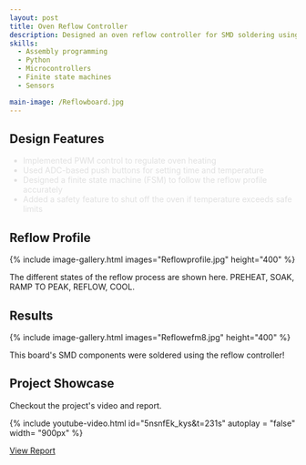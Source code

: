 ```yaml
---
layout: post
title: Oven Reflow Controller
description: Designed an oven reflow controller for SMD soldering using the N7E003 micrcontroller system and A51 assembly language. The project uses a thermocouple for temperature measurement, LCD and push buttons for user input, and plots the live temperature strip chart using python. This was a team project consisting of 6 team members. 
skills: 
  - Assembly programming
  - Python
  - Microcontrollers
  - Finite state machines
  - Sensors

main-image: /Reflowboard.jpg
---
```


## Design Features 
<ul style="color: #e0e0e0;">
  <li>Implemented PWM control to regulate oven heating</li>
  <li>Used ADC-based push buttons for setting time and temperature</li>
  <li>Designed a finite state machine (FSM) to follow the reflow profile accurately</li>
  <li>Added a safety feature to shut off the oven if temperature exceeds safe limits</li>
</ul>

## Reflow Profile 

{% include image-gallery.html images="Reflowprofile.jpg" height="400" %} 

The different states of the reflow process are shown here. PREHEAT, SOAK, RAMP TO PEAK, REFLOW, COOL.

## Results

{% include image-gallery.html images="Reflowefm8.jpg" height="400" %} 

This board's SMD components were soldered using the reflow controller!

## Project Showcase
Checkout the project's video and report. 

{% include youtube-video.html id="5nsnfEk_kys&t=231s" autoplay = "false" width= "900px" %}  

<a href="https://drive.google.com/file/d/1Wx4ZJ4D98804qQDofn3fygVI0V8VEnXP/view?usp=sharing" target="_blank" class="button">View Report</a>

